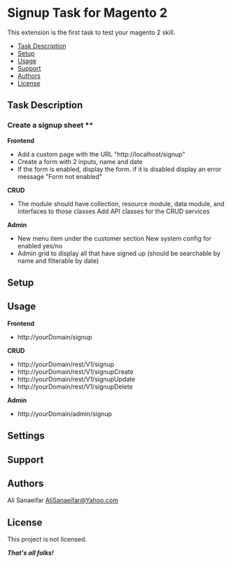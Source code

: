 # Signup Task for Magento 2

This extension is the first task to test your magento 2 skill.

 - [Task Description](#task-description)
 - [Setup](#setup)
 - [Usage](#usage)
 - [Support](#support)
 - [Authors](#authors)
 - [License](#license)

## Task Description

### Create a signup sheet **

**Frontend**
- Add a custom page with the URL "http://localhost/signup"
- Create a form with 2 inputs, name and date
- If the form is enabled, display the form. if it is disabled display an error message "Form not enabled"

**CRUD**
- The module should have collection, resource module, data module, and interfaces to those classes Add API classes for the CRUD services

**Admin**
- New menu item under the customer section New system config for enabled yes/no
- Admin grid to display all that have signed up (should be searchable by name and filterable by date)

## Setup

## Usage

**Frontend**
- http://yourDomain/signup

**CRUD**
- http://yourDomain/rest/V1/signup
- http://yourDomain/rest/V1/signupCreate
- http://yourDomain/rest/V1/signupUpdate
- http://yourDomain/rest/V1/signupDelete

**Admin**
- http://yourDomain/admin/signup

## Settings

## Support

## Authors
 
 Ali Sanaeifar
 AliSanaeifar@Yahoo.com

## License

This project is not licensed.

***That's all folks!***
